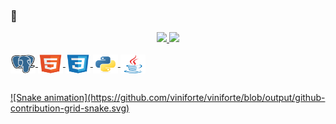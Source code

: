 ###  👋

<div align="center">
  <a href="https://github.com/viniforte">
  <img height="180em" src="https://github-readme-stats.vercel.app/api?username=viniforte&show_icons=true&theme=dark&include_all_commits=true&count_private=true"/>
  <img height="180em" src="https://github-readme-stats.vercel.app/api/top-langs/?username=viniforte&layout=compact&langs_count=7&theme=dark"/>
</div>
<div style="display: inline_block"><br>
  <img align="center" alt="Vini SQL" height="30" width="40" src="https://raw.githubusercontent.com/devicons/devicon/master/icons/postgresql/postgresql-original.svg">
  <img align="center" alt="Vini HTML" height="30" width="40" src="https://raw.githubusercontent.com/devicons/devicon/master/icons/html5/html5-original.svg">
  <img align="center" alt="Vini CSS" height="30" width="40" src="https://raw.githubusercontent.com/devicons/devicon/master/icons/css3/css3-original.svg">
  <img align="center" alt="Vini Python" height="30" width="40" src="https://raw.githubusercontent.com/devicons/devicon/master/icons/python/python-original.svg">
  <img align="center" alt="Vini Java" height="30" width="40" src="https://raw.githubusercontent.com/devicons/devicon/master/icons/java/java-original.svg">
</div>
  
  ##
 
<div> 
  ![Snake animation](https://github.com/viniforte/viniforte/blob/output/github-contribution-grid-snake.svg)
</div>

